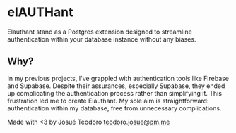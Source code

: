 # elAUTHant

Elauthant stand as a Postgres extension designed to streamline authentication within your database instance without any biases.

## Why?

In my previous projects, I've grappled with authentication tools like Firebase and Supabase. Despite their assurances, especially Supabase, they ended up complicating the authentication process rather than simplifying it. This frustration led me to create Elauthant. My sole aim is straightforward: authentication within my database, free from unnecessary complications.

Made with <3 by Josué Teodoro <teodoro.josue@pm.me>
